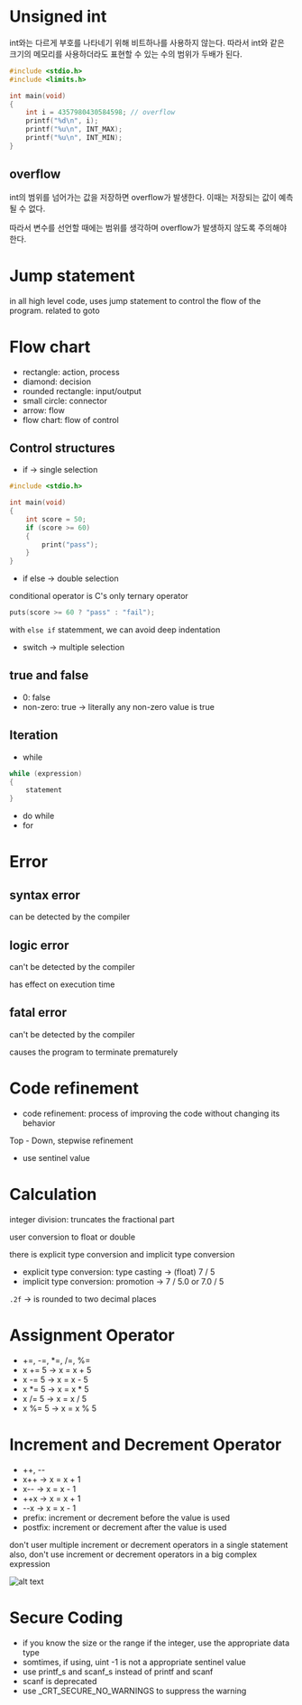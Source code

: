 # Unsigned int

int와는 다르게 부호를 나타네기 위해 비트하나를 사용하지 않는다. 따라서 int와 같은 크기의 메모리를 사용하더라도 표현할 수 있는 수의 범위가 두배가 된다.

```c
#include <stdio.h>
#include <limits.h>

int main(void)
{
    int i = 4357980430584598; // overflow
    printf("%d\n", i);
    printf("%u\n", INT_MAX);
    printf("%u\n", INT_MIN);
}
```

## overflow

int의 범위를 넘어가는 값을 저장하면 overflow가 발생한다. 이때는 저장되는 값이 예측될 수 없다.

따라서 변수를 선언할 때에는 범위를 생각하며 overflow가 발생하지 않도록 주의해야 한다.

# Jump statement

in all high level code, uses jump statement to control the flow of the program. related to goto

# Flow chart

- rectangle: action, process
- diamond: decision
- rounded rectangle: input/output
- small circle: connector
- arrow: flow
- flow chart: flow of control

## Control structures

- if -> single selection

```c
#include <stdio.h>

int main(void)
{
    int score = 50;
    if (score >= 60)
    {
        print("pass");
    }
}

```

- if else -> double selection
  
conditional operator is C's only ternary operator

```c
puts(score >= 60 ? "pass" : "fail");
```

with ```else if``` statemment, we can avoid deep indentation

- switch -> multiple selection

## true and false

- 0: false
- non-zero: true -> literally any non-zero value is true
  
## Iteration

- while
  
```c
while (expression)
{
    statement
}
```

- do while
- for
  
# Error

## syntax error

can be detected by the compiler

## logic error

can't be detected by the compiler

has effect on execution time

## fatal error

can't be detected by the compiler

causes the program to terminate prematurely

# Code refinement

- code refinement: process of improving the code without changing its behavior

Top - Down, stepwise refinement

- use sentinel value

# Calculation

integer division: truncates the fractional part

user conversion to float or double

there is explicit type conversion and implicit type conversion

- explicit type conversion: type casting -> (float) 7 / 5
- implicit type conversion: promotion -> 7 / 5.0 or 7.0 / 5

```.2f``` -> is rounded to two decimal places

# Assignment Operator

- +=, -=, *=, /=, %=
- x += 5 -> x = x + 5
- x -= 5 -> x = x - 5
- x *= 5 -> x = x * 5
- x /= 5 -> x = x / 5
- x %= 5 -> x = x % 5

# Increment and Decrement Operator

- ++, --
- x++ -> x = x + 1
- x-- -> x = x - 1
- ++x -> x = x + 1
- --x -> x = x - 1
- prefix: increment or decrement before the value is used
- postfix: increment or decrement after the value is used

don't user multiple increment or decrement operators in a single statement
also, don't use increment or decrement operators in a big complex expression

![alt text](<CleanShot 2024-03-13 at 14.19.18@2x.png>)

# Secure Coding

- if you know the size or the range if the integer, use the appropriate data type
- somtimes, if using, uint -1 is not a appropriate sentinel value
- use printf_s and scanf_s instead of printf and scanf
- scanf is deprecated
- use _CRT_SECURE_NO_WARNINGS to suppress the warning